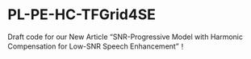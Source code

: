 # PL-PE-HC-TFGrid4SE
Draft code for our New Article “SNR-Progressive Model with Harmonic Compensation for Low-SNR Speech Enhancement”！
